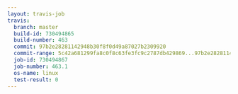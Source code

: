 ```yaml
---
layout: travis-job
travis:
  branch: master
  build-id: 730494865
  build-number: 463
  commit: 97b2e28281142948b30f8f0d49a87027b2309920
  commit-range: 5c42a681299fa8c0f8c63fe3fc9c2787db429869...97b2e28281142948b30f8f0d49a87027b2309920
  job-id: 730494867
  job-number: 463.1
  os-name: linux
  test-result: 0
---
```

